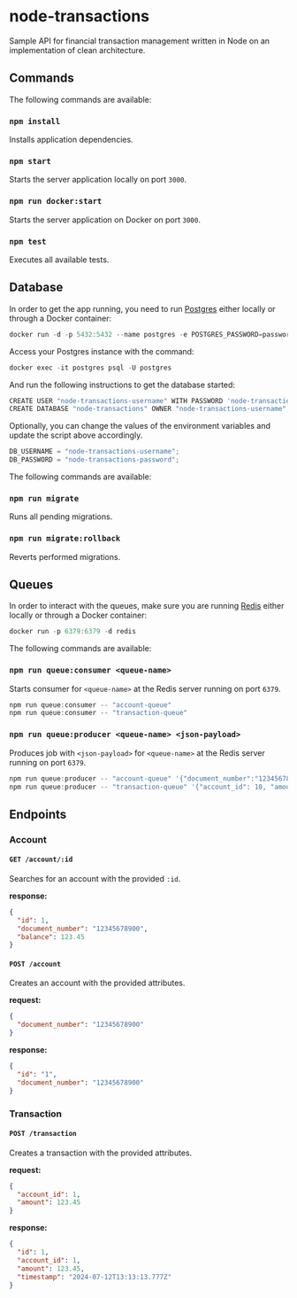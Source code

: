 # node-transactions

Sample API for financial transaction management written in Node on an implementation of clean architecture.

## Commands

The following commands are available:

### `npm install`

Installs application dependencies.

### `npm start`

Starts the server application locally on port `3000`.

### `npm run docker:start`

Starts the server application on Docker on port `3000`.

### `npm test`

Executes all available tests.

## Database

In order to get the app running, you need to run [Postgres](https://www.postgresql.org/) either locally or through a Docker container:

```ts
docker run -d -p 5432:5432 --name postgres -e POSTGRES_PASSWORD=password postgres
```

Access your Postgres instance with the command:

```ts
docker exec -it postgres psql -U postgres
```

And run the following instructions to get the database started:

```ts
CREATE USER "node-transactions-username" WITH PASSWORD 'node-transactions-password';
CREATE DATABASE "node-transactions" OWNER "node-transactions-username";
```

Optionally, you can change the values of the environment variables and update the script above accordingly.

```ts
DB_USERNAME = "node-transactions-username";
DB_PASSWORD = "node-transactions-password";
```

The following commands are available:

### `npm run migrate`

Runs all pending migrations.

### `npm run migrate:rollback`

Reverts performed migrations.

## Queues

In order to interact with the queues, make sure you are running [Redis](https://redis.io/) either locally or through a Docker container:

```ts
docker run -p 6379:6379 -d redis
```

The following commands are available:

### `npm run queue:consumer <queue-name>`

Starts consumer for `<queue-name>` at the Redis server running on port `6379`.

```ts
npm run queue:consumer -- "account-queue"
npm run queue:consumer -- "transaction-queue"
```

### `npm run queue:producer <queue-name> <json-payload>`

Produces job with `<json-payload>` for `<queue-name>` at the Redis server running on port `6379`.

```ts
npm run queue:producer -- "account-queue" '{"document_number":"12345678900"}'
npm run queue:producer -- "transaction-queue" '{"account_id": 10, "amount": 7.77}'
```

## Endpoints

### Account

#### `GET /account/:id`

Searches for an account with the provided `:id`.

**response:**

```json
{
  "id": 1,
  "document_number": "12345678900",
  "balance": 123.45
}
```

#### `POST /account`

Creates an account with the provided attributes.

**request:**

```json
{
  "document_number": "12345678900"
}
```

**response:**

```json
{
  "id": "1",
  "document_number": "12345678900"
}
```

### Transaction

#### `POST /transaction`

Creates a transaction with the provided attributes.

**request:**

```json
{
  "account_id": 1,
  "amount": 123.45
}
```

**response:**

```json
{
  "id": 1,
  "account_id": 1,
  "amount": 123.45,
  "timestamp": "2024-07-12T13:13:13.777Z"
}
```

